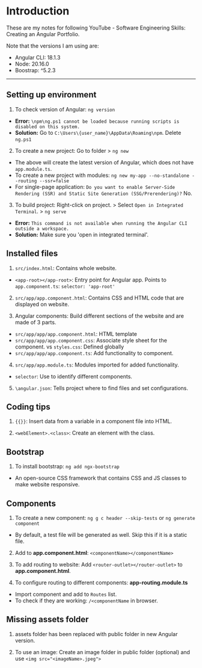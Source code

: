 # Introduction
These are my notes for following YouTube - Software Engineering Skills: Creating an Angular Portfolio.

Note that the versions I am using are:
- Angular CLI: 18.1.3
- Node: 20.16.0
- Boostrap: ^5.2.3
---

## Setting up environment
1. To check version of Angular: `ng version`
- **Error:** `\npm\ng.ps1 cannot be loaded because running scripts is disabled on this system.`
- **Solution:** Go to `C:\Users\{user_name}\AppData\Roaming\npm`. Delete `ng.ps1`


2. To create a new project: Go to folder > `ng new`
- The above will create the latest version of Angular, which does not have `app.module.ts`.
- To create a new project with modules: `ng new my-app --no-standalone --routing --ssr=false`
- For single-page application: `Do you want to enable Server-Side Rendering (SSR) and Static Site Generation (SSG/Prerendering)?` No.

3. To build project: Right-click on project. > Select `Open in Integrated Terminal`. > `ng serve`
- **Error:** `This command is not available when running the Angular CLI outside a workspace.`
- **Solution:** Make sure you 'open in integrated terminal'.

## Installed files

1. `src/index.html`: Contains whole website.
- `<app-root></app-root>`: Entry point for Angular app. Points to `app.component.ts`: `selector: 'app-root'`

2. `src/app/app.component.html`: Contains CSS and HTML code that are displayed on website.

3. Angular components: Build different sections of the website and are made of 3 parts.
- `src/app/app/app.component.html`: HTML template
- `src/app/app/app.component.css`: Associate style sheet for the component. vs `styles.css`: Defined globally
- `src/app/app/app.component.ts`: Add functionality to component.

4. `src/app/app.module.ts`: Modules imported for added functionality.
- `selector`: Use to identify different components.

5. `\angular.json`: Tells project where to find files and set configurations.

## Coding tips
1. `{{}}`: Insert data from a variable in a component file into HTML.

2. `<webElement>.<class>`: Create an element with the class.

## Bootstrap
1. To install bootstrap: `ng add ngx-bootstrap`
- An open-source CSS framework that contains CSS and JS classes to make website responsive.

## Components
1. To create a new component: `ng g c header --skip-tests` or `ng generate component`
- By default, a test file will be generated as well. Skip this if it is a static file.

2.  Add to **app.component.html**: `<componentName></componentName>`

3. To add routing to website: Add `<router-outlet></router-outlet>` to **app.component.html**.

4. To configure routing to different components: **app-routing.module.ts**
- Import component and add to `Routes` list.
- To check if they are working: `/<componentName` in browser.

## Missing assets folder
1. assets folder has been replaced with public folder in new Angular version.

2. To use an image: Create an image folder in public folder (optional) and use `<img src="<imageName>.jpeg">`


